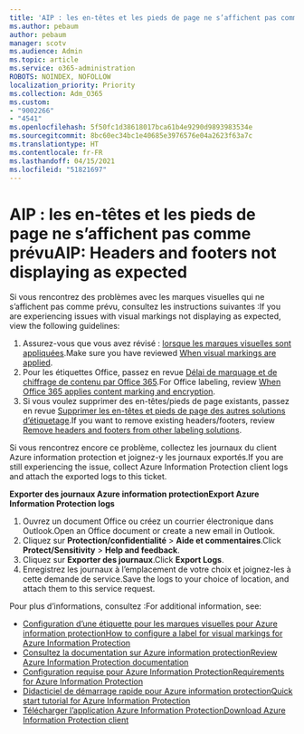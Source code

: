 ```yaml
---
title: 'AIP : les en-têtes et les pieds de page ne s’affichent pas comme prévu'
ms.author: pebaum
author: pebaum
manager: scotv
ms.audience: Admin
ms.topic: article
ms.service: o365-administration
ROBOTS: NOINDEX, NOFOLLOW
localization_priority: Priority
ms.collection: Adm_O365
ms.custom:
- "9002266"
- "4541"
ms.openlocfilehash: 5f50fc1d38618017bca61b4e9290d9893983534e
ms.sourcegitcommit: 8bc60ec34bc1e40685e3976576e04a2623f63a7c
ms.translationtype: HT
ms.contentlocale: fr-FR
ms.lasthandoff: 04/15/2021
ms.locfileid: "51821697"
---
```

# <a name="aip-headers-and-footers-not-displaying-as-expected"></a><span data-ttu-id="44988-102">AIP : les en-têtes et les pieds de page ne s’affichent pas comme prévu</span><span class="sxs-lookup"><span data-stu-id="44988-102">AIP: Headers and footers not displaying as expected</span></span>

<span data-ttu-id="44988-103">Si vous rencontrez des problèmes avec les marques visuelles qui ne s’affichent pas comme prévu, consultez les instructions suivantes :</span><span class="sxs-lookup"><span data-stu-id="44988-103">If you are experiencing issues with visual markings not displaying as expected, view the following guidelines:</span></span>

1. <span data-ttu-id="44988-104">Assurez-vous que vous avez révisé : [lorsque les marques visuelles sont appliquées](https://docs.microsoft.com/azure/information-protection/configure-policy-markings#when-visual-markings-are-applied).</span><span class="sxs-lookup"><span data-stu-id="44988-104">Make sure you have reviewed [When visual markings are applied](https://docs.microsoft.com/azure/information-protection/configure-policy-markings#when-visual-markings-are-applied).</span></span>
2. <span data-ttu-id="44988-105">Pour les étiquettes Office, passez en revue [Délai de marquage et de chiffrage de contenu par Office 365](https://docs.microsoft.com/microsoft-365/compliance/sensitivity-labels-office-apps#when-office-apps-apply-content-marking-and-encryption).</span><span class="sxs-lookup"><span data-stu-id="44988-105">For Office labeling, review [When Office 365 applies content marking and encryption](https://docs.microsoft.com/microsoft-365/compliance/sensitivity-labels-office-apps#when-office-apps-apply-content-marking-and-encryption).</span></span>
3. <span data-ttu-id="44988-106">Si vous voulez supprimer des en-têtes/pieds de page existants, passez en revue [Supprimer les en-têtes et pieds de page des autres solutions d’étiquetage](https://docs.microsoft.com/azure/information-protection/rms-client/client-admin-guide-customizations#remove-headers-and-footers-from-other-labeling-solutions).</span><span class="sxs-lookup"><span data-stu-id="44988-106">If you want to remove existing headers/footers, review [Remove headers and footers from other labeling solutions](https://docs.microsoft.com/azure/information-protection/rms-client/client-admin-guide-customizations#remove-headers-and-footers-from-other-labeling-solutions).</span></span>

<span data-ttu-id="44988-107">Si vous rencontrez encore ce problème, collectez les journaux du client Azure information protection et joignez-y les journaux exportés.</span><span class="sxs-lookup"><span data-stu-id="44988-107">If you are still experiencing the issue, collect Azure Information Protection client logs and attach the exported logs to this ticket.</span></span>

<span data-ttu-id="44988-108">**Exporter des journaux Azure information protection**</span><span class="sxs-lookup"><span data-stu-id="44988-108">**Export Azure Information Protection logs**</span></span>

1. <span data-ttu-id="44988-109">Ouvrez un document Office ou créez un courrier électronique dans Outlook.</span><span class="sxs-lookup"><span data-stu-id="44988-109">Open an Office document or create a new email in Outlook.</span></span>
2. <span data-ttu-id="44988-110">Cliquez sur **Protection/confidentialité** > **Aide et commentaires**.</span><span class="sxs-lookup"><span data-stu-id="44988-110">Click **Protect/Sensitivity** > **Help and feedback**.</span></span>
3. <span data-ttu-id="44988-111">Cliquez sur **Exporter des journaux**.</span><span class="sxs-lookup"><span data-stu-id="44988-111">Click **Export Logs**.</span></span>
4. <span data-ttu-id="44988-112">Enregistrez les journaux à l’emplacement de votre choix et joignez-les à cette demande de service.</span><span class="sxs-lookup"><span data-stu-id="44988-112">Save the logs to your choice of location, and attach them to this service request.</span></span>

<span data-ttu-id="44988-113">Pour plus d’informations, consultez :</span><span class="sxs-lookup"><span data-stu-id="44988-113">For additional information, see:</span></span>

- [<span data-ttu-id="44988-114">Configuration d’une étiquette pour les marques visuelles pour Azure information protection</span><span class="sxs-lookup"><span data-stu-id="44988-114">How to configure a label for visual markings for Azure Information Protection</span></span>](https://docs.microsoft.com/azure/information-protection/configure-policy-markings)
- [<span data-ttu-id="44988-115">Consultez la documentation sur Azure information protection</span><span class="sxs-lookup"><span data-stu-id="44988-115">Review Azure Information Protection documentation</span></span>](https://docs.microsoft.com/azure/information-protection/what-is-information-protection)
- [<span data-ttu-id="44988-116">Configuration requise pour Azure Information Protection</span><span class="sxs-lookup"><span data-stu-id="44988-116">Requirements for Azure Information Protection</span></span>](https://docs.microsoft.com/azure/information-protection/get-started/requirements)
- [<span data-ttu-id="44988-117">Didacticiel de démarrage rapide pour Azure information protection</span><span class="sxs-lookup"><span data-stu-id="44988-117">Quick start tutorial for Azure Information Protection</span></span>](https://docs.microsoft.com/azure/information-protection/get-started/infoprotect-quick-start-tutorial)
- [<span data-ttu-id="44988-118">Télécharger l’application Azure Information Protection</span><span class="sxs-lookup"><span data-stu-id="44988-118">Download Azure Information Protection client</span></span>](https://www.microsoft.com/download/details.aspx?id=53018)
